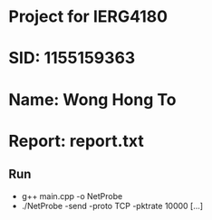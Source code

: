 # Project for IERG4180
# SID: 1155159363
# Name: Wong Hong To
# Report: report.txt
## Run
- g++ main.cpp -o NetProbe
- ./NetProbe -send -proto TCP -pktrate 10000 [...]
